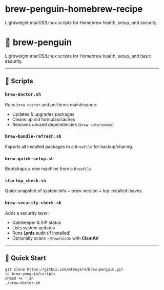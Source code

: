 # brew-penguin-homebrew-recipe
Lightweight macOS/Linux scripts for Homebrew health, setup, and security.
# 🍺 brew-penguin

Lightweight macOS/Linux scripts for Homebrew health, setup, and basic security.

---

## 📂 Scripts

### `brew-doctor.sh`
Runs `brew doctor` and performs maintenance:
- Updates & upgrades packages
- Cleans up old formulas/caches
- Removes unused dependencies (`brew autoremove`)

### `brew-bundle-refresh.sh`
Exports all installed packages to a `Brewfile` for backup/sharing.

### `brew-quick-setup.sh`
Bootstraps a new machine from a `Brewfile`.

### `startup_check.sh`
Quick snapshot of system info + brew version + top installed leaves.

### `brew-security-check.sh`
Adds a security layer:
- Gatekeeper & SIP status
- Lists system updates
- Runs **Lynis** audit (if installed)
- Optionally scans `~/Downloads` with **ClamAV**

---

## 🚀 Quick Start
```bash
git clone https://github.com/mtmeyer4/brew-penguin.git
cd brew-penguin/scripts
chmod +x *.sh
./brew-doctor.sh
